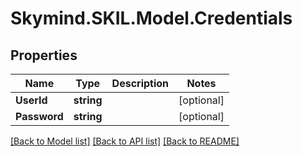# Skymind.SKIL.Model.Credentials
## Properties

Name | Type | Description | Notes
------------ | ------------- | ------------- | -------------
**UserId** | **string** |  | [optional] 
**Password** | **string** |  | [optional] 

[[Back to Model list]](../README.md#documentation-for-models) [[Back to API list]](../README.md#documentation-for-api-endpoints) [[Back to README]](../README.md)

